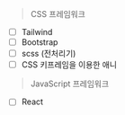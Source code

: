 >CSS 프레임워크
- [ ] Tailwind
- [ ] Bootstrap
- [ ] scss (전처리기)
- [ ] CSS 키프레임을 이용한 애니

>JavaScript 프레임워크
- [ ] React
